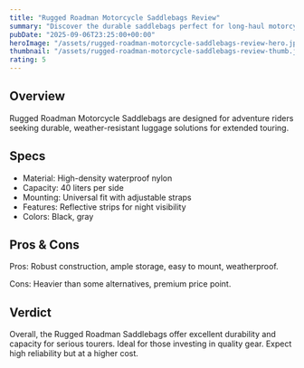```yaml
---
title: "Rugged Roadman Motorcycle Saddlebags Review"
summary: "Discover the durable saddlebags perfect for long-haul motorcycle tours."
pubDate: "2025-09-06T23:25:00+00:00"
heroImage: "/assets/rugged-roadman-motorcycle-saddlebags-review-hero.jpg"
thumbnail: "/assets/rugged-roadman-motorcycle-saddlebags-review-thumb.jpg"
rating: 5
---
```


<h2>Overview</h2>
<p>Rugged Roadman Motorcycle Saddlebags are designed for adventure riders seeking durable, weather-resistant luggage solutions for extended touring.</p>
<h2>Specs</h2>
<ul>
  <li>Material: High-density waterproof nylon</li>
  <li>Capacity: 40 liters per side</li>
  <li>Mounting: Universal fit with adjustable straps</li>
  <li>Features: Reflective strips for night visibility</li>
  <li>Colors: Black, gray</li>
</ul>
<h2>Pros & Cons</h2>
<p>Pros: Robust construction, ample storage, easy to mount, weatherproof.</p>
<p>Cons: Heavier than some alternatives, premium price point.</p>
<h2>Verdict</h2>
<p>Overall, the Rugged Roadman Saddlebags offer excellent durability and capacity for serious tourers. Ideal for those investing in quality gear. Expect high reliability but at a higher cost.</p>